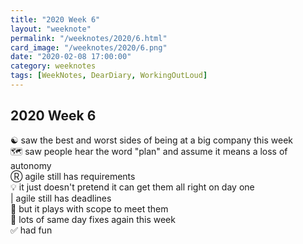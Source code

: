 ```yaml
---
title: "2020 Week 6"
layout: "weeknote"
permalink: "/weeknotes/2020/6.html"
card_image: "/weeknotes/2020/6.png"
date: "2020-02-08 17:00:00"
category: weeknotes
tags: [WeekNotes, DearDiary, WorkingOutLoud]
---
```


## 2020 Week 6

☯️ saw the best and worst sides of being at a big company this week<br/>
🗺 saw people hear the word "plan" and assume it means a loss of autonomy<br/>
Ⓡ agile still has requirements<br/>
💡 it just doesn't pretend it can get them all right on day one<br/>
| agile still has deadlines<br/>
🔭 but it plays with scope to meet them<br/>
🚀 lots of same day fixes again this week<br/>
✅ had fun
